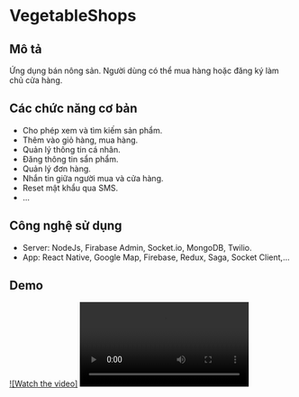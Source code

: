# VegetableShops
## Mô tả
Ứng dụng bán nông sản. Người dùng có thể mua hàng hoặc đăng ký làm chủ cửa hàng.

## Các chức năng cơ bản
- Cho phép xem và tìm kiếm sản phẩm.  
- Thêm vào giỏ hàng, mua hàng.  
- Quản lý thông tin cá nhân.  
- Đăng thông tin sẩn phẩm.  
- Quản lý đơn hàng.  
- Nhắn tin giữa người mua và cửa hàng.  
- Reset mật khẩu qua SMS.
- ...

## Công nghệ sử dụng
- Server: NodeJs, Firabase Admin, Socket.io, MongoDB, Twilio.  
- App: React Native, Google Map, Firebase, Redux, Saga, Socket Client,...

## Demo
[![Watch the video]](https://drive.google.com/file/d/1yR2U0IvLyFlhd-ShOmLRTK_SKy9fjJv2/view?usp=sharing)
<video src="https://drive.google.com/file/d/1yR2U0IvLyFlhd-ShOmLRTK_SKy9fjJv2/view?usp=sharing"></video>
